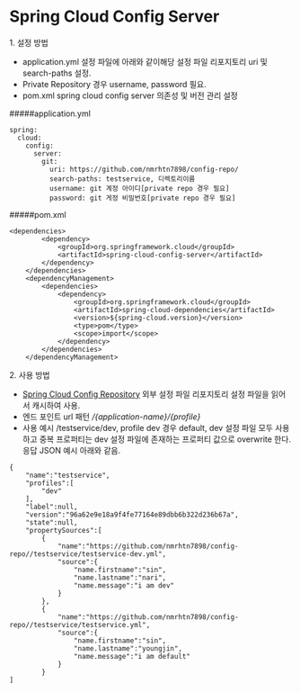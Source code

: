 # Spring Cloud Config Server

1\. 설정 방법 
* application.yml 설정 파일에 아래와 같이해당 설정 파일 리포지토리 uri 및 search-paths 설정.
* Private Repository 경우 username, password 필요.
* pom.xml spring cloud config server 의존성 및 버전 관리 설정  
 
#####application.yml

```$xslt
spring:
  cloud:
    config:
      server:
        git:
          uri: https://github.com/nmrhtn7898/config-repo/
          search-paths: testservice, 디렉토리이름
          username: git 계정 아이디[private repo 경우 필요]
          password: git 게정 비밀번호[private repo 경우 필요]
```

#####pom.xml

```$xslt
<dependencies>
        <dependency>
            <groupId>org.springframework.cloud</groupId>
            <artifactId>spring-cloud-config-server</artifactId>
        </dependency>
    </dependencies>
    <dependencyManagement>
        <dependencies>
            <dependency>
                <groupId>org.springframework.cloud</groupId>
                <artifactId>spring-cloud-dependencies</artifactId>
                <version>${spring-cloud.version}</version>
                <type>pom</type>
                <scope>import</scope>
            </dependency>
        </dependencies>
    </dependencyManagement>
```
2\. 사용 방법
* [Spring Cloud Config Repository](https://github.com/nmrhtn7898/config-repo) 외부 설정 파일 리포지토리 설정 파일을 읽어서 캐시하여 사용.
* 엔드 포인트 url 패턴 */{application-name}/{profile}*
* 사용 예시 /testservice/dev, profile dev 경우 default, dev 설정 파일 모두 사용하고 중복 프로퍼티는 dev 설정 파일에
 존재하는 프로퍼티 값으로 overwrite 한다. 응답 JSON 예시 아래와 같음.
```$xslt
{
    "name":"testservice",
    "profiles":[
        "dev"
    ],
    "label":null,
    "version":"96a62e9e18a9f4fe77164e89dbb6b322d236b67a",
    "state":null,
    "propertySources":[
        {
            "name":"https://github.com/nmrhtn7898/config-repo//testservice/testservice-dev.yml",
            "source":{
                "name.firstname":"sin",
                "name.lastname":"nari",
                "name.message":"i am dev"
            }
        },
        {
            "name":"https://github.com/nmrhtn7898/config-repo//testservice/testservice.yml",
            "source":{
                "name.firstname":"sin",
                "name.lastname":"youngjin",
                "name.message":"i am default"
            }
        }
]
```
